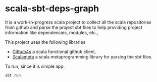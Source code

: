 # scala-sbt-deps-graph

It is a work-in-progress scala project to collect all the scala repositories from github and 
parse the project sbt files to help providing project information like dependencies, modules, etc.,


This project uses the following libraries
 - [Github4s](https://47degrees.github.io/github4s) a scala functional github client.
 - [Scalameta](https://scalameta.org/) a scala metaprogramming library for parsing the sbt files.


To run, since it is simple app.
```shell
sbt run
```